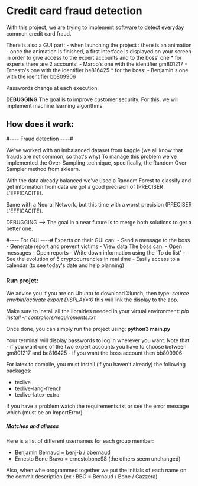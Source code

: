 # Credit card fraud detection

With this project, we are trying to implement software to detect everyday common credit card fraud. 

There is also a GUI part:
    - when launching the project : there is an animation
    - once the animation is finished, a first interface is displayed on your screen in order to give access to the expert accounts and to the boss' one
        * for experts there are 2 accounts:
            - Marco's one with the identifier gm801217
            - Ernesto's one with the identifier be816425
        * for the boss:
            - Benjamin's one with the identifier bb809906

Passwords change at each execution.

**DEBUGGING** The goal is to improve customer security. For this, we will implement machine learning algorithms.

## How does it work:

#---- Fraud detection ----#

We've worked with an imbalanced dataset from kaggle (we all know that frauds are not common, so that's why)
To manage this problem we've implemented the Over-Sampling technique, specifically, the Random Over Sampler method from sklearn.

With the data already balanced we've used a Random Forest to classify and get information from data
we got a good precision of (PRECISER L'EFFICACITE).

Same with a Neural Network, but this time with a worst precision (PRECISER L'EFFICACITE).

DEBUGGING --> The goal in a near future is to merge both solutions to get a better one.

#---- For GUI ----#
Experts on their GUI can:
    - Send a message to the boss
    - Generate report and prevent victims
    - View data
The boss can:
    - Open messages
    - Open reports
    - Write down information using the 'To do list'
    - See the evolution of 5 cryptocurrencies in real time
    - Easily access to a calendar (to see today's date and help planning)


### Run projet:
We advise you if you are on Ubuntu to download Xlunch, then type:
    *source env/bin/activate*
    *export DISPLAY=:0*
this will link the display to the app.

Make sure to install all the librairies needed in your virtual environment:
    *pip install -r controllers/requirements.txt*

Once done, you can simply run the project using:
    **python3 main.py**

Your terminal will display passwords to log in wherever you want. Note that:
    - if you want one of the two expert accounts you have to choose between gm801217 and be816425
    - if you want the boss account then bb809906

For latex to compile, you must install (if you haven't already) the following packages:
- texlive
- texlive-lang-french
- texlive-latex-extra

If you have a problem watch the requirements.txt or see the error message which (must be an ImportError)

##### Matches and aliases

Here is a list of different usernames for each group member:
- Benjamin Bernaud = benj-b / bbernaud
- Ernesto Bone Bravo = ernestobone98
(the others seem unchanged)

Also, when whe programmed together we put the initials of each name on the commit description (ex : BBG = Bernaud / Bone / Gazzera)
